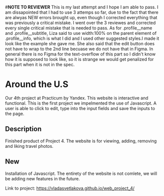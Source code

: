 #**NOTE TO REVIEWER**
 This is my last attempt and I hope I am able to pass. I am dissapointed that I had to use 3 attemps so far, due to the fact that there are alwyas NEW errors brought up, even though I corrected everything that was previously a critical mistake. I went over the 3 reviewes and corrected every single critical mistake that is needed to pass. As for .profile__name and .profile__subtitle, Liza said to use width:100% on the parent element of .profile__info, which is what I did and I used other suggested styles.I made it look like the example she gave me. She also said that the edit button does not have to wrap to the 2nd line becuase we do not have that in Figma. In general there is no Figma for the text-overflow of this part so I didn't know how it is supposed to look like, so it is strange we would get penalized for this part when it is not in the spec.


# Around the U.S

Our 4th project at Practicum by Yandex.
This website is interactive and functional. This is the first project we impelmented the use of Javascript. A user is able to click to edit, type into the input fields and save the inputs to the page.

## Description

Finished product of Project 4. The website is for viewing, adding, removing and liking travel photos.

## New

Installation of Javascript. The entirety of the website is not comlete, we will be adding new features in the future.

Link to project:
https://vladasvetlakova.github.io/web_project_4/



